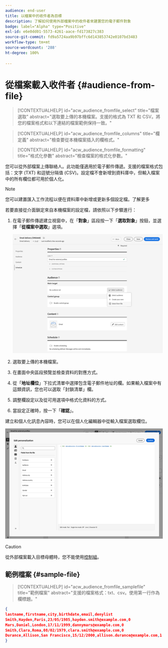 ```yaml
---
audience: end-user
title: 以檔案中的收件者為目標
description: 了解如何使用外部檔案中的收件者來建置您的電子郵件對象
badge: label="Alpha" type="Positive"
exl-id: e6e0dd01-5573-4261-aace-fd173827c383
source-git-commit: fd9a5724aa9b97bffc6d143853742e0107bd3483
workflow-type: tm+mt
source-wordcount: '288'
ht-degree: 100%

---
```


# 從檔案載入收件者 {#audience-from-file}

>[!CONTEXTUALHELP]
>id="acw_audience_fromfile_select"
>title="檔案選取"
>abstract="選取要上傳的本機檔案。支援的格式為 TXT 和 CSV。將您的檔案格式和以下連結的檔案範例保持一致。"

>[!CONTEXTUALHELP]
>id="acw_audience_fromfile_columns"
>title="欄定義"
>abstract="檢查要從本機檔案插入的欄格式。"

>[!CONTEXTUALHELP]
>id="acw_audience_fromfile_formatting"
>title="格式化參數"
>abstract="檢查檔案的格式化參數。"

您可以從外部檔案上傳聯絡人。此功能僅適用於電子郵件傳遞。支援的檔案格式包括：文字 (TXT) 和逗號分隔值 (CSV)。設定檔不會新增到資料庫中，但輸入檔案中的所有欄位都可用於個人化。

>[!NOTE]
>
>您可以建置匯入工作流程以便在資料庫中新增或更新多個設定檔。了解更多


若要直接從介面鎖定來自本機檔案的設定檔，請依照以下步驟進行：

1. 在電子郵件傳遞建立視窗中，在「**對象**」區段按一下「**選取對象**」按鈕，並選擇「**從檔案中選取**」選項。

   ![](assets/select-from-file.png)

1. 選取要上傳的本機檔案。
1. 在畫面中央區段預覽並檢查資料的對應方式。
1. 從「**地址欄位**」下拉式清單中選擇包含電子郵件地址的欄。如果輸入檔案中有這類資訊，您也可以選取「封鎖清單」欄。
1. 調整欄設定以及從可用選項中格式化資料的方式。
1. 當設定正確時，按一下「**確認**」。

建立和個人化訊息內容時，您可以在個人化編輯器中從輸入檔案選取欄位。

![](assets/select-external-perso.png)

>[!CAUTION]
>
>從外部檔案載入目標母體時，您不能使用[控制組](control-group.md)。

## 範例檔案 {#sample-file}

>[!CONTEXTUALHELP]
>id="acw_audience_fromfile_samplefile"
>title="範例檔案"
>abstract="支援的檔案格式：txt、csv。使用第一行作為欄標題。"


```json
{
lastname,firstname,city,birthdate,email,denylist
Smith,Hayden,Paris,23/05/1985,hayden.smith@example.com,0
Mars,Daniel,London,17/11/1999,dannymars@example.com,0
Smith,Clara,Roma,08/02/1979,clara.smith@example.com,0
Durance,Allison,San Francisco,15/12/2000,allison.durance@example.com,1
}
```
